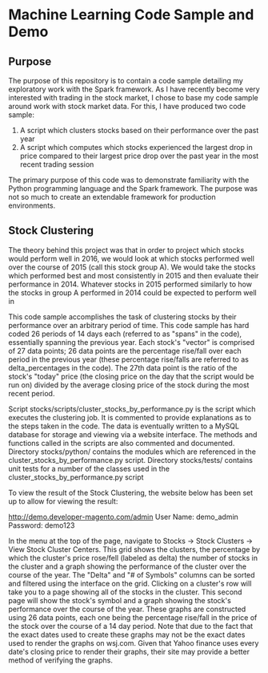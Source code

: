 # Machine Learning Code Sample and Demo

## Purpose

The purpose of this repository is to contain a code sample detailing my exploratory work with the Spark framework. As
I have recently become very interested with trading in the stock market, I chose to base my code sample around work
with stock market data. For this, I have produced two code sample:

1. A script which clusters stocks based on their performance over the past year
2. A script which computes which stocks experienced the largest drop in price compared to their largest price drop over
    the past year in the most recent trading session

The primary purpose of this code was to demonstrate familiarity with the Python programming language and the Spark
framework. The purpose was not so much to create an extendable framework for production environments.

## Stock Clustering

The theory behind this project was that in order to project which stocks would perform well in 2016, we would look at
which stocks performed well over the course of 2015 (call this stock group A). We would take the stocks which performed 
best and most consistently in 2015 and then evaluate their performance in 2014. Whatever stocks in 2015 performed 
similarly to how the stocks in group A performed in 2014 could be expected to perform well in 

This code sample accomplishes the task of clustering stocks by their performance over an arbitrary period of time. This
code sample has hard coded 26 periods of 14 days each (referred to as "spans" in the code), essentially spanning the 
previous year. Each stock's "vector" is comprised of 27 data points; 26 data points are the percentage rise/fall over 
each period in the previous year (these percentage rise/falls are referred to as delta_percentages in the code). The 
27th data point is the ratio of the stock's "today" price (the closing price on the day that the script would be run on) 
divided by the average closing price of the stock during the most recent period.
 
Script stocks/scripts/cluster_stocks_by_performance.py is the script which executes the clustering job. It is commented
to provide explanations as to the steps taken in the code. The data is eventually written to a MySQL database for storage
and viewing via a website interface. The methods and functions called in the scripts are also commented and documented.
Directory stocks/python/ contains the modules which are referenced in the cluster_stocks_by_performance.py script. 
Directory stocks/tests/ contains unit tests for a number of the classes used in the cluster_stocks_by_performance.py script

To view the result of the Stock Clustering, the website below has been set up to allow for viewing the result:

http://demo.developer-magento.com/admin
User Name: demo_admin
Password: demo123

In the menu at the top of the page, navigate to Stocks -> Stock Clusters -> View Stock Cluster Centers. This grid shows
the clusters, the percentage by which the cluster's price rose/fell (labeled as delta) the number of stocks in the cluster
and a graph showing the performance of the cluster over the course of the year. The "Delta" and "# of Symbols" columns can 
be sorted and filtered using the interface on the grid. Clicking on a cluster's row will take you to a page showing all of 
the stocks in the cluster. This second page will show the stock's symbol and a graph showing the stock's performance over
the course of the year. These graphs are constructed using 26 data points, each one being the percentage rise/fall in the
price of the stock over the course of a 14 day period. Note that due to the fact that the exact dates used to create these
graphs may not be the exact dates used to render the graphs on wsj.com. Given that Yahoo finance uses every date's closing price
to render their graphs, their site may provide a better method of verifying the graphs.
